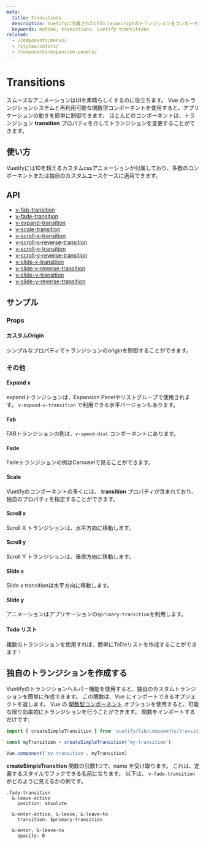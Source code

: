 ```yaml
---
meta:
  title: Transitions
  description: Vuetifyに内蔵されたCSSとJavascriptのトランジションをコンポーネント内で利用します。
  keywords: motion, transitions, vuetify transitions
related:
  - /components/menus/
  - /styles/colors/
  - /components/expansion-panels/
---
```


# Transitions

スムーズなアニメーションはUIを素晴らしくするのに役立ちます。 Vue のトランジションシステムと再利用可能な関数型コンポーネントを使用すると、アプリケーションの動きを簡単に制御できます。 ほとんどのコンポーネントは、トランジション **transition** プロパティを介してトランジションを変更することができます。

<entry-ad />

## 使い方

Vuetifyには10を超えるカスタムcssアニメーションが付属しており、多数のコンポーネントまたは独自のカスタムユースケースに適用できます。

<example file="transitions/usage" />

## API

- [v-fab-transition](/api/v-fab-transition)
- [v-fade-transition](/api/v-fade-transition)
- [v-expand-transition](/api/v-expand-transition)
- [v-scale-transition](/api/v-scale-transition)
- [v-scroll-x-transition](/api/v-scroll-x-transition)
- [v-scroll-x-reverse-transition](/api/v-scroll-x-reverse-transition)
- [v-scroll-y-transition](/api/v-scroll-y-transition)
- [v-scroll-y-reverse-transition](/api/v-scroll-y-reverse-transition)
- [v-slide-x-transition](/api/v-slide-x-transition)
- [v-slide-x-reverse-transition](/api/v-slide-x-reverse-transition)
- [v-slide-y-transition](/api/v-slide-y-transition)
- [v-slide-y-reverse-transition](/api/v-slide-y-reverse-transition)

<inline-api page="styles/transitions" />

## サンプル

### Props

#### カスタムOrigin

シンプルなプロパティでトランジションのoriginを制御することができます。

<example file="transitions/prop-custom-origin" />

### その他

#### Expand x

expandトランジションは、Expansion Panelやリストグループで使用されます。 `v-expand-x-transition` で利用できる水平バージョンもあります。

<example file="transitions/misc-expand-x" />

#### Fab

FABトランジションの例は、`v-speed-dial` コンポーネントにあります。

<example file="transitions/misc-fab" />

#### Fade

Fadeトランジションの例はCarouselで見ることができます。

<example file="transitions/misc-fade" />

#### Scale

Vuetifyのコンポーネントの多くには、 **transition** プロパティが含まれており、独自のプロパティを指定することができます。

<example file="transitions/misc-scale" />

#### Scroll x

Scroll X トランジションは、水平方向に移動します。

<example file="transitions/misc-scroll-x" />

#### Scroll y

Scroll Y トランジションは、垂直方向に移動します。

<example file="transitions/misc-scroll-y" />

#### Slide x

Slide x transitionは水平方向に移動します。

<example file="transitions/misc-slide-x" />

#### Slide y

アニメーションはアプリケーションの`$primary-transition`を利用します。

<example file="transitions/misc-slide-y" />

#### Todo リスト

複数のトランジションを使用すれば、簡単にToDoリストを作成することができます！

<example file="transitions/misc-todo" />

## 独自のトランジションを作成する

Vuetifyのトランジションヘルパー機能を使用すると、独自のカスタムトランジションを簡単に作成できます。 この関数は、Vue にインポートできるオブジェクトを返します。 Vue の [関数型コンポーネント](https://jp.vuejs.org/v2/guide/render-function.html#%E9%96%A2%E6%95%B0%E5%9E%8B%E3%82%B3%E3%83%B3%E3%83%9D%E3%83%BC%E3%83%8D%E3%83%B3%E3%83%88) オプションを使用すると、可能な限り効率的にトランジションを行うことができます。 関数をインポートするだけです:

```js
import { createSimpleTransition } from 'vuetify/lib/components/transitions/createTransition'

const myTransition = createSimpleTransition('my-transition')

Vue.component('my-transition', myTransition)
```

**createSimpleTransition** 関数の引数1つで、name を受け取ります。 これは、定義するスタイルでフックできる名前になります。 以下は、 `v-fade-transition` がどのように見えるかの例です。

```stylus
.fade-transition
  &-leave-active
    position: absolute

  &-enter-active, &-leave, &-leave-to
    transition: $primary-transition

  &-enter, &-leave-to
    opacity: 0
```

<backmatter />
